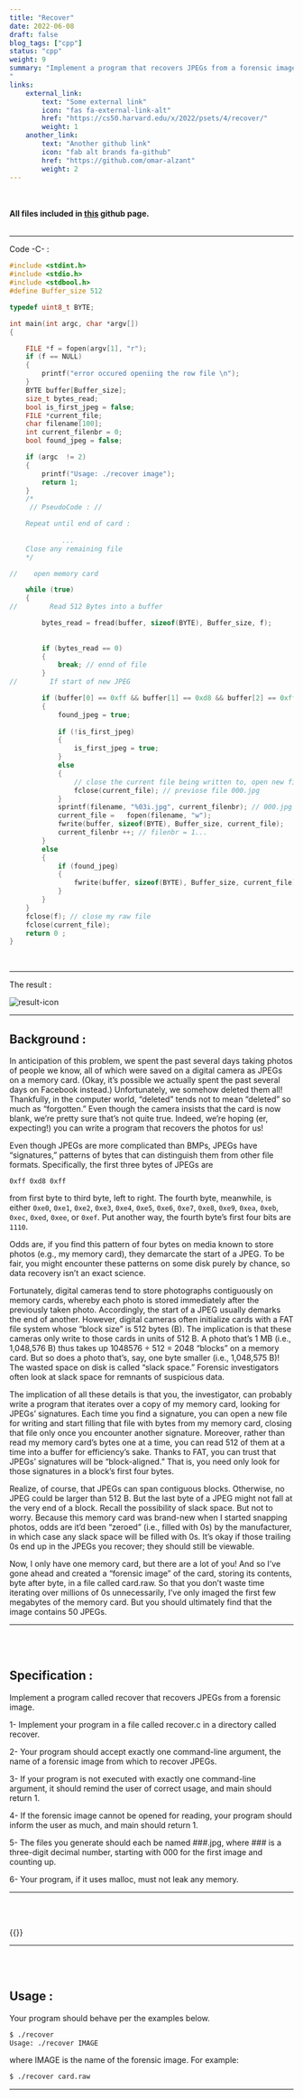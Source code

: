 ```yaml
---
title: "Recover"
date: 2022-06-08
draft: false
blog_tags: ["cpp"]
status: "cpp"
weight: 9
summary: "Implement a program that recovers JPEGs from a forensic image.
"
links:
    external_link:
        text: "Some external link"
        icon: "fas fa-external-link-alt"
        href: "https://cs50.harvard.edu/x/2022/psets/4/recover/"
        weight: 1
    another_link:
        text: "Another github link"
        icon: "fab alt brands fa-github"
        href: "https://github.com/omar-alzant"
        weight: 2
---
```



</br>
</br>

<strong>
    All files included in 
    <a href="https://github.com/omar-alzant/files-for-mySite/tree/main" >this</a>
     github page.
</strong>


</br>
</br>

***

Code -C- :

```c
#include <stdint.h>
#include <stdio.h>
#include <stdbool.h>
#define Buffer_size 512

typedef uint8_t BYTE;

int main(int argc, char *argv[])
{

    FILE *f = fopen(argv[1], "r");
    if (f == NULL)
    {
        printf("error occured openiing the row file \n");
    }
    BYTE buffer[Buffer_size];
    size_t bytes_read;
    bool is_first_jpeg = false;
    FILE *current_file;
    char filename[100];
    int current_filenbr = 0;
    bool found_jpeg = false;

    if (argc  != 2)
    {
        printf("Usage: ./recover image");
        return 1;
    }
    /*
     // PseudoCode : //

    Repeat until end of card :     
       
             ...
    Close any remaining file
    */

//    open memory card

    while (true)
    {
//        Read 512 Bytes into a buffer

        bytes_read = fread(buffer, sizeof(BYTE), Buffer_size, f);
        
             
        if (bytes_read == 0)
        {
            break; // ennd of file
        }
//        If start of new JPEG

        if (buffer[0] == 0xff && buffer[1] == 0xd8 && buffer[2] == 0xff && (buffer[3] & 0xf0) == 0xe0)
        {      
            found_jpeg = true;
        
            if (!is_first_jpeg)
            {
                is_first_jpeg = true;
            }
            else 
            {
                // close the current file being written to, open new file 
                fclose(current_file); // previose file 000.jpg
            }
            sprintf(filename, "%03i.jpg", current_filenbr); // 000.jpg
            current_file =   fopen(filename, "w");
            fwrite(buffer, sizeof(BYTE), Buffer_size, current_file);
            current_filenbr ++; // filenbr = 1...        
        }
        else
        {
            if (found_jpeg)
            {
                fwrite(buffer, sizeof(BYTE), Buffer_size, current_file);
            }
        }
    }
    fclose(f); // close my raw file 
    fclose(current_file);
    return 0 ;
}
```
</br>

***

The result : 

<img src="./result.png" alt="result-icon">

***

## Background :

In anticipation of this problem, we spent the past several days taking photos of people we know, all of which were saved on a digital camera as JPEGs on a memory card. (Okay, it’s possible we actually spent the past several days on Facebook instead.) Unfortunately, we somehow deleted them all! Thankfully, in the computer world, “deleted” tends not to mean “deleted” so much as “forgotten.” Even though the camera insists that the card is now blank, we’re pretty sure that’s not quite true. Indeed, we’re hoping (er, expecting!) you can write a program that recovers the photos for us!

Even though JPEGs are more complicated than BMPs, JPEGs have “signatures,” patterns of bytes that can distinguish them from other file formats. Specifically, the first three bytes of JPEGs are

`0xff 0xd8 0xff`

from first byte to third byte, left to right. The fourth byte, meanwhile, is either `0xe0`, `0xe1`, `0xe2`, `0xe3`, `0xe4`, `0xe5`, `0xe6`, `0xe7`, `0xe8`, `0xe9`, `0xea`, `0xeb`, `0xec`, `0xed`, `0xee`, or `0xef`. Put another way, the fourth byte’s first four bits are `1110`.

Odds are, if you find this pattern of four bytes on media known to store photos (e.g., my memory card), they demarcate the start of a JPEG. To be fair, you might encounter these patterns on some disk purely by chance, so data recovery isn’t an exact science.

Fortunately, digital cameras tend to store photographs contiguously on memory cards, whereby each photo is stored immediately after the previously taken photo. Accordingly, the start of a JPEG usually demarks the end of another. However, digital cameras often initialize cards with a FAT file system whose “block size” is 512 bytes (B). The implication is that these cameras only write to those cards in units of 512 B. A photo that’s 1 MB (i.e., 1,048,576 B) thus takes up 1048576 ÷ 512 = 2048 “blocks” on a memory card. But so does a photo that’s, say, one byte smaller (i.e., 1,048,575 B)! The wasted space on disk is called “slack space.” Forensic investigators often look at slack space for remnants of suspicious data.


The implication of all these details is that you, the investigator, can probably write a program that iterates over a copy of my memory card, looking for JPEGs’ signatures. Each time you find a signature, you can open a new file for writing and start filling that file with bytes from my memory card, closing that file only once you encounter another signature. Moreover, rather than read my memory card’s bytes one at a time, you can read 512 of them at a time into a buffer for efficiency’s sake. Thanks to FAT, you can trust that JPEGs’ signatures will be “block-aligned.” That is, you need only look for those signatures in a block’s first four bytes.

Realize, of course, that JPEGs can span contiguous blocks. Otherwise, no JPEG could be larger than 512 B. But the last byte of a JPEG might not fall at the very end of a block. Recall the possibility of slack space. But not to worry. Because this memory card was brand-new when I started snapping photos, odds are it’d been “zeroed” (i.e., filled with 0s) by the manufacturer, in which case any slack space will be filled with 0s. It’s okay if those trailing 0s end up in the JPEGs you recover; they should still be viewable.

Now, I only have one memory card, but there are a lot of you! And so I’ve gone ahead and created a “forensic image” of the card, storing its contents, byte after byte, in a file called card.raw. So that you don’t waste time iterating over millions of 0s unnecessarily, I’ve only imaged the first few megabytes of the memory card. But you should ultimately find that the image contains 50 JPEGs.


***

</br>
</br>

## Specification : 

Implement a program called recover that recovers JPEGs from a forensic image.

1- Implement your program in a file called recover.c in a directory called recover.

2- Your program should accept exactly one command-line argument, the name of a forensic image from which to recover JPEGs.

3- If your program is not executed with exactly one command-line argument, it should remind the user of correct usage, and main should return 1.

4- If the forensic image cannot be opened for reading, your program should inform the user as much, and main should return 1.

5- The files you generate should each be named ###.jpg, where ### is a three-digit decimal number, starting with 000 for the first image and counting up.

6- Your program, if it uses malloc, must not leak any memory.


***

</br>
</br>

{{<youtube ooL0r_8N9ms>}}

***

</br>
</br>

## Usage :

Your program should behave per the examples below.

```markdown
$ ./recover
Usage: ./recover IMAGE

```

where IMAGE is the name of the forensic image. For example:

```markdown
$ ./recover card.raw
```

***

</br>
</br>
